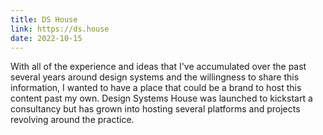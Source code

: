```yaml
---
title: DS House
link: https://ds.house
date: 2022-10-15
---
```


With all of the experience and ideas that I've accumulated over the past several years around design systems and the willingness to share this information, I wanted to have a place that could be a brand to host this content past my own. Design Systems House was launched to kickstart a consultancy but has grown into hosting several platforms and projects revolving around the practice.